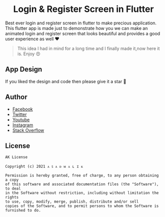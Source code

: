 <h1 align="center">Login & Register Screen in Flutter</h1>

Best ever login and register screen in flutter to make precious application. This flutter app is made just to demonstrate how you we can make an animated login and register screen that looks beautiful and provides a good user experience as well ❤

> This idea I had in mind for a long time and I finally made it,now here it is. Enjoy 😍

## App Design 


If you liked the design and code then please give it a star 🌟 

## Author 
- [Facebook](https://www.facebook.com/AsadMalikOfficial1/)
- [Twitter](https://twitter.com/Its__AsadMalik)
- [Youtube](https://www.youtube.com/channel/UCURSHhwwry8ur4-7zxN_Row)
- [Instagram](https://www.instagram.com/Its__AsadMalik)
- [Stack Overflow](https://stackoverflow.com/users/15258043/%e1%b4%80-%ea%9c%b1-%e1%b4%80-%e1%b4%85-%e1%b4%8d-%e1%b4%80-%ca%9f-%c9%aa-%e1%b4%8b?tab=profile)

## License 

```
AK License

Copyright (c) 2021 ᴀ ꜱ ᴀ ᴅ ᴍ ᴀ ʟ ɪ ᴋ

Permission is hereby granted, free of charge, to any person obtaining a copy
of this software and associated documentation files (the "Software"), to deal
in the Software without restriction, including without limitation the rights
to use, copy, modify, merge, publish, distribute and/or sell
copies of the Software, and to permit persons to whom the Software is
furnished to do.

```
